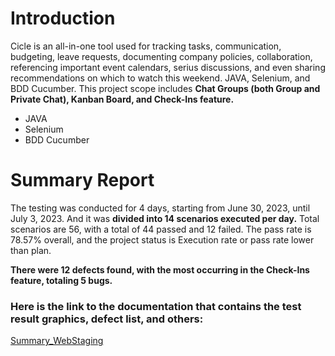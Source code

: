 # Introduction
Cicle is an all-in-one tool used for tracking tasks, communication, budgeting, leave requests, documenting company policies, collaboration, referencing important event calendars, serius discussions, and even sharing recommendations on which to watch this weekend. JAVA, Selenium, and BDD Cucumber.
This project scope includes **Chat Groups (both Group and Private Chat), Kanban Board, and Check-Ins feature.**
- JAVA
- Selenium
- BDD Cucumber

# Summary Report
The testing was conducted for 4 days, starting from June 30, 2023, until July 3, 2023. 
And it was **divided into 14 scenarios executed per day.**
Total scenarios are 56, with a total of 44 passed and 12 failed. The pass rate is 78.57% overall, and the project status is Execution rate or pass rate lower than plan.

**There were 12 defects found, with the most occurring in the Check-Ins feature, totaling 5 bugs.**

### Here is the link to the documentation that contains the test result graphics, defect list, and others:
[Summary_WebStaging](https://docs.google.com/spreadsheets/d/193EdeLmP1MpjG7HI6YxrSzyG7lou4k-M/edit?usp=drive_link&ouid=112747824545737695938&rtpof=true&sd=true)
